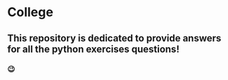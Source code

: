 # College

## This repository is dedicated to provide answers for all the python exercises questions!

### 😉